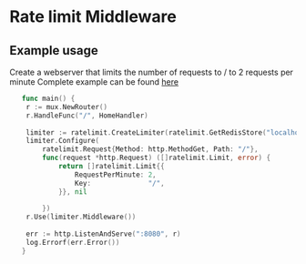 # Rate limit Middleware

## Example usage

Create a webserver that limits the number of requests to / to 2 requests per minute
Complete example can be found [here](cmd/exampleserver/main.go)
``` go
   func main() {
   	r := mux.NewRouter()
   	r.HandleFunc("/", HomeHandler)
   
   	limiter := ratelimit.CreateLimiter(ratelimit.GetRedisStore("localhost:6379"))
   	limiter.Configure(
   		ratelimit.Request{Method: http.MethodGet, Path: "/"},
   		func(request *http.Request) ([]ratelimit.Limit, error) {
   			return []ratelimit.Limit{{
   				RequestPerMinute: 2,
   				Key:              "/",
   			}}, nil
   
   		})
   	r.Use(limiter.Middleware())
   
   	err := http.ListenAndServe(":8080", r)
   	log.Errorf(err.Error())
   }
```